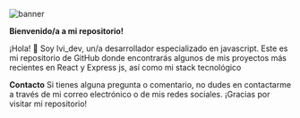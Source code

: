 ![banner](https://i.ibb.co/znnhrY1/Slide-16-9-1-1.jpg)

**Bienvenido/a a mi repositorio!**

¡Hola! 👋 Soy Ivi_dev, un/a desarrollador especializado en javascript. Este es mi repositorio de GitHub donde encontrarás algunos de mis proyectos más recientes en React y Express js, así como mi stack tecnológico

**Contacto**
Si tienes alguna pregunta o comentario, no dudes en contactarme a través de mi correo electrónico o de mis redes sociales. ¡Gracias por visitar mi repositorio!
